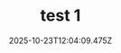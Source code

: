 ---
image: /static/img/portrait/test/test-1.png
title: test 1
category: Portrait
album: test
date: 2025-10-23T12:04:09.475Z
---